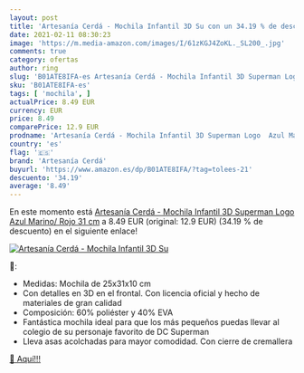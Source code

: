 ```yaml
---
layout: post
title: 'Artesanía Cerdá - Mochila Infantil 3D Su con un 34.19 % de descuento'
date: 2021-02-11 08:30:23
image: 'https://m.media-amazon.com/images/I/61zKGJ4ZoKL._SL200_.jpg'
comments: true
category: ofertas
author: ring
slug: 'B01ATE8IFA-es Artesanía Cerdá - Mochila Infantil 3D Superman Logo Azul...'
sku: 'B01ATE8IFA-es'
tags: [ 'mochila', ]
actualPrice: 8.49 EUR
currency: EUR
price: 8.49
comparePrice: 12.9 EUR
prodname: 'Artesanía Cerdá - Mochila Infantil 3D Superman Logo  Azul Marino/ Rojo  31 cm'
country: 'es'
flag: '🇪🇸'
brand: 'Artesanía Cerdá'
buyurl: 'https://www.amazon.es/dp/B01ATE8IFA/?tag=tolees-21'
descuento: '34.19'
average: '8.49'
---
```


En este momento está [Artesanía Cerdá - Mochila Infantil 3D Superman Logo  Azul Marino/ Rojo  31 cm](https://www.amazon.es/dp/B01ATE8IFA/?tag=tolees-21) a 8.49 EUR (original: 12.9 EUR) (34.19 %  de descuento) en el siguiente enlace!

[![Artesanía Cerdá - Mochila Infantil 3D Su](https://m.media-amazon.com/images/I/61zKGJ4ZoKL._SL200_.jpg)](https://www.amazon.es/dp/B01ATE8IFA/?tag=tolees-21)

🔎:

- Medidas: Mochila de 25x31x10 cm
- Con detalles en 3D en el frontal. Con licencia oficial y hecho de materiales de gran calidad
- Composición: 60% poliéster y 40% EVA
- Fantástica mochila ideal para que los más pequeños puedas llevar al colegio de su personaje favorito de DC Superman
- Lleva asas acolchadas para mayor comodidad. Con cierre de cremallera

[🛒 Aquí!!!](https://www.amazon.es/dp/B01ATE8IFA/?tag=tolees-21)

